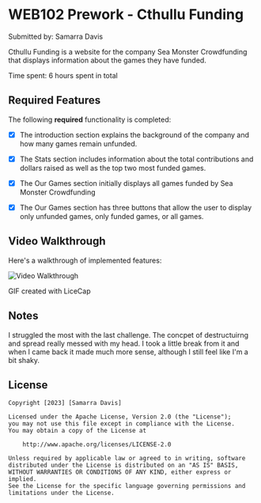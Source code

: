 # WEB102 Prework - Cthullu Funding

Submitted by: Samarra Davis

Cthullu Funding is a website for the company Sea Monster Crowdfunding that displays information about the games they have funded.

Time spent: 6 hours spent in total

## Required Features

The following **required** functionality is completed:

* [X] The introduction section explains the background of the company and how many games remain unfunded.
* [X] The Stats section includes information about the total contributions and dollars raised as well as the top two most funded games.
* [X] The Our Games section initially displays all games funded by Sea Monster Crowdfunding
* [X] The Our Games section has three buttons that allow the user to display only unfunded games, only funded games, or all games.


## Video Walkthrough

Here's a walkthrough of implemented features:

<img src='https://imgur.com/a/Y732Wgl' title='Video Walkthrough' width='' alt='Video Walkthrough' />

<!-- Replace this with whatever GIF tool you used! -->
GIF created with LiceCap 

## Notes

I struggled the most with the last challenge. The concpet of destructuirng and spread really messed with my head. I took a little break from it and when I came back it made much more sense, although I still feel like I'm a bit shaky.

## License

    Copyright [2023] [Samarra Davis]

    Licensed under the Apache License, Version 2.0 (the "License");
    you may not use this file except in compliance with the License.
    You may obtain a copy of the License at

        http://www.apache.org/licenses/LICENSE-2.0

    Unless required by applicable law or agreed to in writing, software
    distributed under the License is distributed on an "AS IS" BASIS,
    WITHOUT WARRANTIES OR CONDITIONS OF ANY KIND, either express or implied.
    See the License for the specific language governing permissions and
    limitations under the License.

